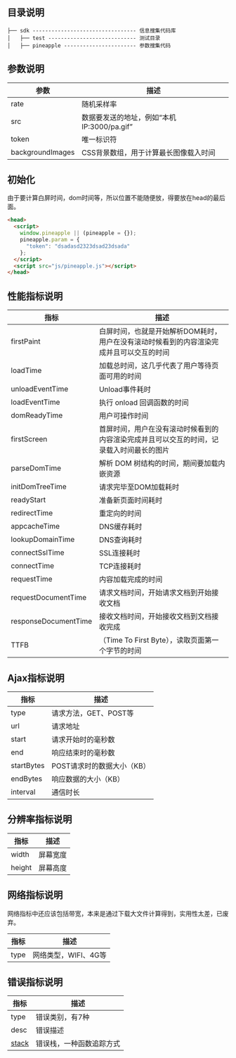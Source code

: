 ## 目录说明
```
├── sdk --------------------------------- 信息搜集代码库
│   ├── test ---------------------------- 测试目录
│   ├── pineapple ----------------------- 参数搜集代码
```

## 参数说明
| 参数     | 描述   |
| -------- | ----  |
| rate | 随机采样率 |
| src | 数据要发送的地址，例如“本机IP:3000/pa.gif” |
| token | 唯一标识符 |
| backgroundImages | CSS背景数组，用于计算最长图像载入时间 |

## 初始化
由于要计算白屏时间，dom时间等，所以位置不能随便放，得要放在head的最后面。
```html
<head>
  <script>
    window.pineapple || (pineapple = {});
    pineapple.param = {
      "token": "dsadasd2323dsad23dsada"
    };
  </script>
  <script src="js/pineapple.js"></script>
</head>
```

## 性能指标说明
| 指标     | 描述   |
| -------- | ----  |
| firstPaint | 白屏时间，也就是开始解析DOM耗时，用户在没有滚动时候看到的内容渲染完成并且可以交互的时间 |
| loadTime | 加载总时间，这几乎代表了用户等待页面可用的时间 |
| unloadEventTime | Unload事件耗时 |
| loadEventTime | 执行 onload 回调函数的时间 |
| domReadyTime | 用户可操作时间 |
| firstScreen | 首屏时间，用户在没有滚动时候看到的内容渲染完成并且可以交互的时间，记录载入时间最长的图片 |
| parseDomTime | 解析 DOM 树结构的时间，期间要加载内嵌资源 |
| initDomTreeTime | 请求完毕至DOM加载耗时 |
| readyStart | 准备新页面时间耗时 |
| redirectTime | 重定向的时间 |
| appcacheTime | DNS缓存耗时 |
| lookupDomainTime | DNS查询耗时 |
| connectSslTime | SSL连接耗时 |
| connectTime | TCP连接耗时 |
| requestTime | 内容加载完成的时间 |
| requestDocumentTime | 请求文档时间，开始请求文档到开始接收文档 |
| responseDocumentTime | 接收文档时间，开始接收文档到文档接收完成 |
| TTFB | （Time To First Byte），读取页面第一个字节的时间 |

## Ajax指标说明
| 指标     | 描述   |
| -------- | ----  |
| type | 请求方法，GET、POST等 |
| url | 请求地址 |
| start | 请求开始时的毫秒数 |
| end | 响应结束时的毫秒数 |
| startBytes | POST请求时的数据大小（KB） |
| endBytes | 响应数据的大小（KB） |
| interval | 通信时长 |


## 分辨率指标说明
| 指标     | 描述   |
| -------- | ----  |
| width | 屏幕宽度 |
| height | 屏幕高度 |

## 网络指标说明
网络指标中还应该包括带宽，本来是通过下载大文件计算得到，实用性太差，已废弃。

| 指标     | 描述   |
| -------- | ----  |
| type | 网络类型，WIFI、4G等 |

## 错误指标说明
| 指标     | 描述   |
| -------- | ----  |
| type | 错误类别，有7种 |
| desc | 错误描述 |
| [stack](https://developer.mozilla.org/zh-CN/docs/Web/JavaScript/Reference/Global_Objects/Error/Stack) | 错误栈，一种函数追踪方式 |

